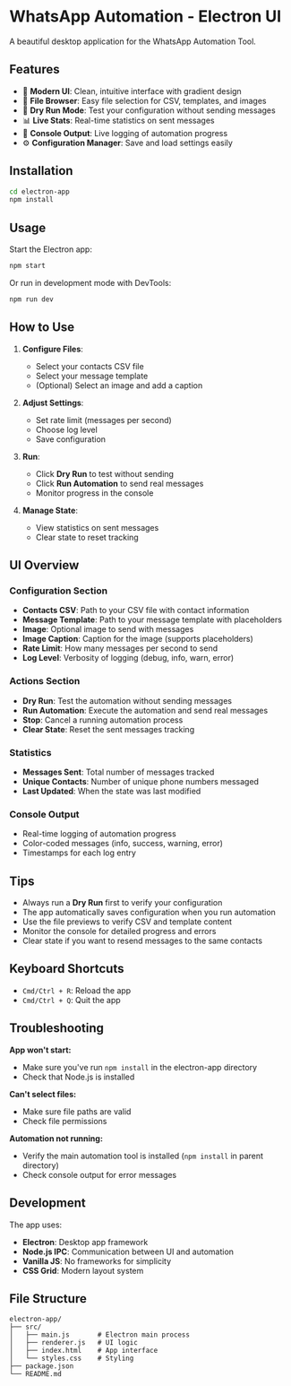 # WhatsApp Automation - Electron UI

A beautiful desktop application for the WhatsApp Automation Tool.

## Features

- 🎨 **Modern UI**: Clean, intuitive interface with gradient design
- 📁 **File Browser**: Easy file selection for CSV, templates, and images
- 🧪 **Dry Run Mode**: Test your configuration without sending messages
- 📊 **Live Stats**: Real-time statistics on sent messages
- 📝 **Console Output**: Live logging of automation progress
- ⚙️ **Configuration Manager**: Save and load settings easily

## Installation

```bash
cd electron-app
npm install
```

## Usage

Start the Electron app:

```bash
npm start
```

Or run in development mode with DevTools:

```bash
npm run dev
```

## How to Use

1. **Configure Files**:
   - Select your contacts CSV file
   - Select your message template
   - (Optional) Select an image and add a caption

2. **Adjust Settings**:
   - Set rate limit (messages per second)
   - Choose log level
   - Save configuration

3. **Run**:
   - Click **Dry Run** to test without sending
   - Click **Run Automation** to send real messages
   - Monitor progress in the console

4. **Manage State**:
   - View statistics on sent messages
   - Clear state to reset tracking

## UI Overview

### Configuration Section
- **Contacts CSV**: Path to your CSV file with contact information
- **Message Template**: Path to your message template with placeholders
- **Image**: Optional image to send with messages
- **Image Caption**: Caption for the image (supports placeholders)
- **Rate Limit**: How many messages per second to send
- **Log Level**: Verbosity of logging (debug, info, warn, error)

### Actions Section
- **Dry Run**: Test the automation without sending messages
- **Run Automation**: Execute the automation and send real messages
- **Stop**: Cancel a running automation process
- **Clear State**: Reset the sent messages tracking

### Statistics
- **Messages Sent**: Total number of messages tracked
- **Unique Contacts**: Number of unique phone numbers messaged
- **Last Updated**: When the state was last modified

### Console Output
- Real-time logging of automation progress
- Color-coded messages (info, success, warning, error)
- Timestamps for each log entry

## Tips

- Always run a **Dry Run** first to verify your configuration
- The app automatically saves configuration when you run automation
- Use the file previews to verify CSV and template content
- Monitor the console for detailed progress and errors
- Clear state if you want to resend messages to the same contacts

## Keyboard Shortcuts

- `Cmd/Ctrl + R`: Reload the app
- `Cmd/Ctrl + Q`: Quit the app

## Troubleshooting

**App won't start:**
- Make sure you've run `npm install` in the electron-app directory
- Check that Node.js is installed

**Can't select files:**
- Make sure file paths are valid
- Check file permissions

**Automation not running:**
- Verify the main automation tool is installed (`npm install` in parent directory)
- Check console output for error messages

## Development

The app uses:
- **Electron**: Desktop app framework
- **Node.js IPC**: Communication between UI and automation
- **Vanilla JS**: No frameworks for simplicity
- **CSS Grid**: Modern layout system

## File Structure

```
electron-app/
├── src/
│   ├── main.js       # Electron main process
│   ├── renderer.js   # UI logic
│   ├── index.html    # App interface
│   └── styles.css    # Styling
├── package.json
└── README.md
```
